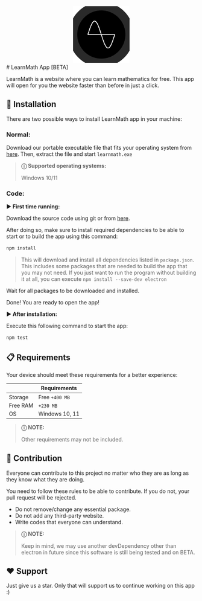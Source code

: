 

<div align="center">
    <img src="./assets/icon.png" height="150" />
</div>
# LearnMath App [BETA]

LearnMath is a website where you can learn mathematics for free. This app will open for you the website faster than before in just a click.

## 📀 Installation

There are two possible ways to install LearnMath app in your machine:

### Normal:

Download our portable executable file that fits your operating system from [here](https://github.com/microsoft/terminal/releases). Then, extract the file and start `learnmath.exe`

> **ⓘ Supported operating systems:**
>
> Windows 10/11

### Code:

**► First time running:**

Download the source code using git or from [here](https://github.com/LearnMathWeb/App/archive/refs/heads/main.zip). 

After doing so, make sure to install required dependencies to be able to start or to build the app using this command:

```bash
npm install
```

> This will download and install all dependencies listed in `package.json`. This includes some packages that are needed to build the app that you may not need. If you just want to run the program without building it at all, you can execute `npm install --save-dev electron`

Wait for all packages to be downloaded and installed.

Done! You are ready to open the app!

**► After installation:**

Execute this following command to start the app:

```bash
npm test
```

## 📋 Requirements

Your device should meet these requirements for a better experience:

|          | Requirements   |
| -------- | -------------- |
| Storage  | Free `+400 MB` |
| Free RAM | `+230 MB`      |
| OS       | Windows 10, 11 |

> **ⓘ NOTE:**
>
> Other requirements may not be included.

## 👾 Contribution

Everyone can contribute to this project no matter who they are as long as they know what they are doing.

You need to follow these rules to be able to contribute. If you do not, your pull request will be rejected.

- Do not remove/change any essential package.
- Do not add any third-party website.
- Write codes that everyone can understand.

> **ⓘ NOTE:**
>
> Keep in mind, we may use another devDependency other than electron in future since this software is still being tested and on BETA.

## ❤️ Support

Just give us a star. Only that will support us to continue working on this app :)